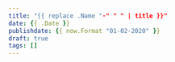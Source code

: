 ```yaml
---
title: "{{ replace .Name "-" " " | title }}"
date: {{ .Date }}
publishdate: {{ now.Format "01-02-2020" }}
draft: true
tags: []
---
```


